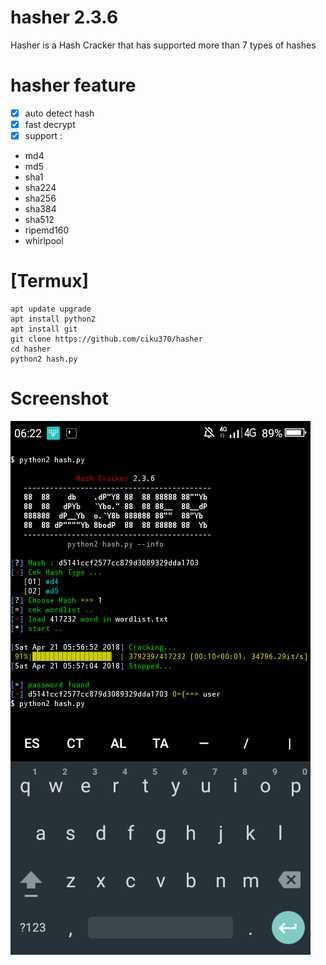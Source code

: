 # hasher 2.3.6

Hasher is a Hash Cracker that has supported more than 7 types of hashes

# hasher feature
- [x] auto detect hash
- [x] fast decrypt
- [x] support :
- md4
- md5
- sha1
- sha224
- sha256 
- sha384
- sha512
- ripemd160
- whirlpool

# [Termux]
```
apt update upgrade
apt install python2
apt install git
git clone https://github.com/ciku370/hasher
cd hasher
python2 hash.py
```
# Screenshot
<img src=".images/hasher.png" />
